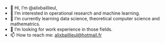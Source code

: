 - 👋 Hi, I’m @alixbaillieul,
- 👀 I’m interested in operational research and machine learning.
- 🌱 I’m currently learning data science, theoretical computer science and mathematrics.
- 💞️ I’m looking for work experience in those fields.
- 📫 How to reach me: alixbaillieul@hotmail.fr

<!---
alixbaillieul/alixbaillieul is a ✨ special ✨ repository because its `README.md` (this file) appears on your GitHub profile.
You can click the Preview link to take a look at your changes.
--->
